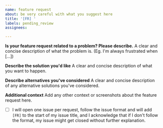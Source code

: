 ```yaml
---
name: feature request
about: be very careful with what you suggest here
title: '[FR] '
labels: pending_review
assignees:

---
```


**Is your feature request related to a problem? Please describe.**
A clear and concise description of what the problem is. (Eg. I'm always frustrated when [...])

**Describe the solution you'd like**
A clear and concise description of what you want to happen.

**Describe alternatives you've considered**
A clear and concise description of any alternative solutions you've considered.

**Additional context**
Add any other context or screenshots about the feature request here.

- [ ] I will open one issue per request, follow the issue format and will add `[FR]` to the start of my issue title, and I acknowledge that if I don't follow the format, my issue might get closed without further explanation.
